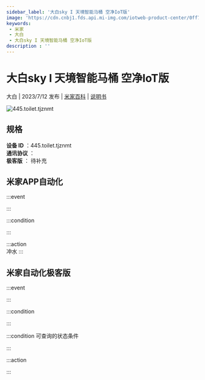 ```yaml
---
sidebar_label: '大白sky I 天境智能马桶 空净IoT版'
image: 'https://cdn.cnbj1.fds.api.mi-img.com/iotweb-product-center/0ff716a95226f59766e61e351585044b_1652254728046.png?GalaxyAccessKeyId=AKVGLQWBOVIRQ3XLEW&Expires=9223372036854775807&Signature=Rab7LdIeu/tqXAUtsgAGcIAqV8A='
keywords: 
 - 米家
 - 大白
 - 大白sky I 天境智能马桶 空净IoT版
description : ''
---
```

# 大白sky I 天境智能马桶 空净IoT版

大白 | 2023/7/12 发布 | [米家百科](https://home.mi.com/webapp/content/baike/product/index.html?model=445.toilet.tjznmt) | [说明书](https://home.mi.com/views/introduction.html?model=445.toilet.tjznmt&region=cn)

![445.toilet.tjznmt](https://cdn.cnbj1.fds.api.mi-img.com/iotweb-product-center/0ff716a95226f59766e61e351585044b_1652254728046.png?GalaxyAccessKeyId=AKVGLQWBOVIRQ3XLEW&Expires=9223372036854775807&Signature=Rab7LdIeu/tqXAUtsgAGcIAqV8A=)

## 规格  
> 
**设备 ID** ：445.toilet.tjznmt  
**通讯协议** ：  
**极客版**  ： 待补充 


## 米家APP自动化  

:::event  

:::

:::condition  

:::

:::action   
冲水
:::

## 米家自动化极客版  

:::event  

:::

:::condition  

:::

:::condition 可查询的状态条件  

:::

:::action  

:::

        

